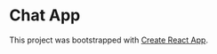 # Chat App

This project was bootstrapped with [Create React App](https://github.com/facebook/create-react-app).
